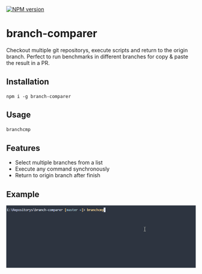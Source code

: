 [![NPM version](https://img.shields.io/npm/v/branch-comparer.svg?style=flat)](https://www.npmjs.com/package/branch-comparer)
# branch-comparer
Checkout multiple git repositorys, execute scripts and return to the origin branch.
Perfect to run benchmarks in different branches for copy & paste the result in a PR.

## Installation
```
npm i -g branch-comparer
```
## Usage

```sh
branchcmp
```

## Features

- Select multiple branches from a list
- Execute any command synchronously
- Return to origin branch after finish

## Example

![example](https://github.com/StarpTech/branch-comparer/blob/master/branchcmp.gif "Example branchcmp")

